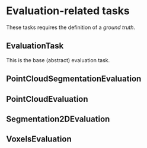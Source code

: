 Evaluation-related tasks
===

These tasks requires the definition of a *ground truth*.

## EvaluationTask
This is the base (abstract) evaluation task.

## PointCloudSegmentationEvaluation

## PointCloudEvaluation

## Segmentation2DEvaluation

## VoxelsEvaluation
